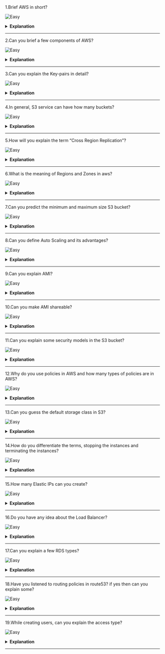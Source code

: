 1.Brief AWS in short?

![Easy](https://raw.githubusercontent.com/revaturelabs/interviewquestions/aef8eff919a3b083089641381ed9a9101ed21fba/ComplexityTags/simple%20(2).svg)

<details markdown="1">
<summary> <b>Explanation</b> </summary>

<blockquote markdown="1">

- AWS stands for Amazon Web Services.It is an Amazon product which is used to manage distributed IT infrastructure.
 It provides different services such as 
    - infrastructure as a service
    - platform as a service
    - software as a service.



</blockquote  markdown="1">

</details markdown="1">

------


2.Can you brief a few components of AWS?

![Easy](https://raw.githubusercontent.com/revaturelabs/interviewquestions/aef8eff919a3b083089641381ed9a9101ed21fba/ComplexityTags/simple%20(2).svg)

<details markdown="1">
<summary> <b>Explanation</b> </summary>

<blockquote markdown="1">

- Yes, a few components of AWS are:
	Simple Storage Service (S3) : S3 is a service of aws that stores files.
	Elastic Compute Cloud: Elastic Compute Cloud is a web service that provides resizable compute capacity in the cloud.
	Elastic Beans Talk: It provides services to deploy a different application which is available in different platforms or languages like java, nodejs etc..


</blockquote  markdown="1">

</details markdown="1">

------


3.Can you explain the Key-pairs in detail?

![Easy](https://raw.githubusercontent.com/revaturelabs/interviewquestions/aef8eff919a3b083089641381ed9a9101ed21fba/ComplexityTags/simple%20(2).svg)

<details markdown="1">
<summary> <b>Explanation</b> </summary>

<blockquote markdown="1">

- AWS uses public key cryptography to encrypt and decrypt the login information.In public key cryptography, the public key is used to encrypt the information on the receiver's side, a private key is used to decrypt the information.The combination of a public key and the private key is known as a key-pairs.Key pairs allow you to access the instances securely.


</blockquote  markdown="1">

</details markdown="1">

------


4.In general, S3 service can have how many buckets?

![Easy](https://raw.githubusercontent.com/revaturelabs/interviewquestions/aef8eff919a3b083089641381ed9a9101ed21fba/ComplexityTags/simple%20(2).svg)

<details markdown="1">
<summary> <b>Explanation</b> </summary>

<blockquote markdown="1">

- By default, you can create up to 100 buckets.


</blockquote  markdown="1">

</details markdown="1">

------


5.How will you explain the term “Cross Region Replication”?

![Easy](https://raw.githubusercontent.com/revaturelabs/interviewquestions/aef8eff919a3b083089641381ed9a9101ed21fba/ComplexityTags/simple%20(2).svg)

<details markdown="1">
<summary> <b>Explanation</b> </summary>

<blockquote markdown="1">

- Cross Region Replication is a service available in aws that enables to replicate of the data from one bucket to another bucket which could be in the same or different region.It provides asynchronous copying of objects, i.e., objects are not copied immediately.


</blockquote  markdown="1">

</details markdown="1">

------


6.What is the meaning of Regions and Zones in aws?

![Easy](https://raw.githubusercontent.com/revaturelabs/interviewquestions/aef8eff919a3b083089641381ed9a9101ed21fba/ComplexityTags/simple%20(2).svg)

<details markdown="1">
<summary> <b>Explanation</b> </summary>

<blockquote markdown="1">

- Regions: A region is a geographical area which consists of 2 or more availability zones.A region is a collection of data centres which are completely isolated from other regions.
- Availability zones: An Availability zone is a data centre that can be somewhere in the country or city.Data centres can have multiple servers, switches, firewalls, and load balancing.The things through which you can interact with the cloud reside inside the Datacenter.
 

</blockquote  markdown="1">

</details markdown="1">

------


7.Can you predict the minimum and maximum size S3 bucket?

![Easy](https://raw.githubusercontent.com/revaturelabs/interviewquestions/aef8eff919a3b083089641381ed9a9101ed21fba/ComplexityTags/simple%20(2).svg)

<details markdown="1">
<summary> <b>Explanation</b> </summary>

<blockquote markdown="1">

- The minimum size of an object that you can store in S3 is 0 bytes and the maximum size of an object that you can store in S3 is 5 TB.
 
 
</blockquote  markdown="1">

</details markdown="1">

------


8.Can you define Auto Scaling and its advantages?

![Easy](https://raw.githubusercontent.com/revaturelabs/interviewquestions/aef8eff919a3b083089641381ed9a9101ed21fba/ComplexityTags/simple%20(2).svg)

<details markdown="1">
<summary> <b>Explanation</b> </summary>

<blockquote markdown="1">

- Auto Scaling is a feature in AWS that automatically scales the capacity to maintain steady and predictable performance.

Advantages of Auto Scaling
- 	Setup Scaling Quickly
It sets the target utilization levels of multiple resources in a single interface.You can see the average utilization level of multiple resources in the same console, i.e., you do not have to move to a different console.
- 	Make Smart Scaling Decisions
It makes the scaling plans that automate how different resources respond to the changes.It optimizes availability and cost.It automatically creates the scaling policies and sets the targets based on your preference.It also monitors your application and automatically adds or removes the capacity based on the requirements.
- 	Automatically maintain performance
Auto Scaling automatically optimizes the application performance and availability even when the workloads are unpredictable.It continuously monitors your application to maintain the desired performance level.When demand rises, then Auto Scaling automatically scales the resources.

 
</blockquote  markdown="1">

</details markdown="1">

------


9.Can you explain AMI?

![Easy](https://raw.githubusercontent.com/revaturelabs/interviewquestions/aef8eff919a3b083089641381ed9a9101ed21fba/ComplexityTags/simple%20(2).svg)

<details markdown="1">
<summary> <b>Explanation</b> </summary>

<blockquote markdown="1">

- AMI stands for Amazon Machine Image.It is a virtual image used to create a virtual machine within an EC2 instance.

 
</blockquote  markdown="1">

</details markdown="1">

------


10.Can you make AMI shareable?

![Easy](https://raw.githubusercontent.com/revaturelabs/interviewquestions/aef8eff919a3b083089641381ed9a9101ed21fba/ComplexityTags/simple%20(2).svg)

<details markdown="1">
<summary> <b>Explanation</b> </summary>

<blockquote markdown="1">

- Yes, an AMI can be shared.

 
</blockquote  markdown="1">

</details markdown="1">

------


11.Can you explain some security models in the S3 bucket?

![Easy](https://raw.githubusercontent.com/revaturelabs/interviewquestions/aef8eff919a3b083089641381ed9a9101ed21fba/ComplexityTags/simple%20(2).svg)

<details markdown="1">
<summary> <b>Explanation</b> </summary>

<blockquote markdown="1">

- S3 bucket can be secured in two ways:
-	ACL (Access Control List)
ACL is used to manage the access of resources to buckets and objects.An object of each bucket is associated with ACL.It defines which AWS accounts have granted access and the type of access.When a user sends the request for a resource, then its corresponding ACL will be checked to verify whether the user has granted access to the resource or not.When you create a bucket, then Amazon S3 creates a default ACL which provides full control over the AWS resources.
-	Bucket Policies
Bucket policies are only applied to S3 buckets.Bucket policies define what actions are allowed or denied.Bucket policies are attached to the bucket, not to an S3 object but the permissions defined in the bucket policy are applied to all the objects in the S3 bucket.


</blockquote  markdown="1">

</details markdown="1">

------


12.Why do you use policies in AWS and how many types of policies are in AWS?

![Easy](https://raw.githubusercontent.com/revaturelabs/interviewquestions/aef8eff919a3b083089641381ed9a9101ed21fba/ComplexityTags/simple%20(2).svg)

<details markdown="1">
<summary> <b>Explanation</b> </summary>

<blockquote markdown="1">

- The policy is an object which is associated with a resource that defines the permissions.AWS evaluate these policies when the user makes a request.Permissions in the policy determine whether to allow or deny an action.Policies are stored in the form of JSON documents.

AWS supports six types of policies:
- 	Identity-based policies
-	Resource-based policies
-	Permissions boundaries
-	Organizations SCPs
-	Access Control Lists
-	Session policies


</blockquote  markdown="1">

</details markdown="1">

------


13.Can you guess the default storage class in S3?

![Easy](https://raw.githubusercontent.com/revaturelabs/interviewquestions/aef8eff919a3b083089641381ed9a9101ed21fba/ComplexityTags/simple%20(2).svg)

<details markdown="1">
<summary> <b>Explanation</b> </summary>

<blockquote markdown="1">

- The default storage class is Standard Frequently Accessed.


</blockquote  markdown="1">

</details markdown="1">

------


14.How do you differentiate the terms, stopping the instances and terminating the instances?

![Easy](https://raw.githubusercontent.com/revaturelabs/interviewquestions/aef8eff919a3b083089641381ed9a9101ed21fba/ComplexityTags/simple%20(2).svg)

<details markdown="1">
<summary> <b>Explanation</b> </summary>

<blockquote markdown="1">

- Stopping: You can stop an EC2 instance and stopping an instance means shutting down the instance.Its corresponding EBS volume is still attached to an EC2 instance, so you can restart the instance as well.

- Terminating: You can also terminate the EC2 instance and terminating an instance means you are removing the instance from your AWS account.When you terminate an instance, then its corresponding EBS is also removed.Due to this reason, you cannot restart the EC2 instance.


</blockquote  markdown="1">

</details markdown="1">

------


15.How many Elastic IPs can you create?

![Easy](https://raw.githubusercontent.com/revaturelabs/interviewquestions/aef8eff919a3b083089641381ed9a9101ed21fba/ComplexityTags/simple%20(2).svg)

<details markdown="1">
<summary> <b>Explanation</b> </summary>

<blockquote markdown="1">

- 5 elastic IP addresses that you can create per AWS account per region.


</blockquote  markdown="1">

</details markdown="1">

------


16.Do you have any idea about the Load Balancer?

![Easy](https://raw.githubusercontent.com/revaturelabs/interviewquestions/aef8eff919a3b083089641381ed9a9101ed21fba/ComplexityTags/simple%20(2).svg)

<details markdown="1">
<summary> <b>Explanation</b> </summary>

<blockquote markdown="1">

- A load Balancer is a virtual machine that balances your web application load which could be Http or Https traffic that you are getting in.It balances a load of multiple servers so that no web server gets overwhelmed.


</blockquote  markdown="1">

</details markdown="1">

------


17.Can you explain a few RDS types?

![Easy](https://raw.githubusercontent.com/revaturelabs/interviewquestions/aef8eff919a3b083089641381ed9a9101ed21fba/ComplexityTags/simple%20(2).svg)

<details markdown="1">
<summary> <b>Explanation</b> </summary>

<blockquote markdown="1">

- Yes, few are here:
    -	Amazon Aurora
    -	Postgre SQL
    -	MySQL
    -	MariaDB
    -	Oracle
    -	SQL Server


</blockquote  markdown="1">

</details markdown="1">

------


18.Have you listened to routing policies in route53?  if yes then can you explain some?

![Easy](https://raw.githubusercontent.com/revaturelabs/interviewquestions/aef8eff919a3b083089641381ed9a9101ed21fba/ComplexityTags/simple%20(2).svg)

<details markdown="1">
<summary> <b>Explanation</b> </summary>

<blockquote markdown="1">

- Yes, a few are given below:
    -	Simple Routing Policy
Simple Routing Policy is a simple round-robin policy which is applied to a single resource doing the function for the domain, for example, the web server is sending the content to a website where the web server is a single resource.

    - 	Weighted Routing Policy
A weighted Routing Policy allows you to route the traffic to different resources in specified proportions.For example, 75% in one server, and 25% in another server.Weights can be assigned in the range of 0 to 255.Weight Routing policy is applied when there are multiple resources accessing the same function.For example, web servers accessing the same website.Each web server will be given a unique weight number.

    - 	Latency-based Routing Policy
Latent-based Routing Policy allows Route53 to respond to the DNS query at which the data centre gives the lowest latency.

    -	Failover Routing Policy
    -	Geolocation Routing Policy etc.


</blockquote  markdown="1">

</details markdown="1">

------


19.While creating users, can you explain the access type?

![Easy](https://raw.githubusercontent.com/revaturelabs/interviewquestions/aef8eff919a3b083089641381ed9a9101ed21fba/ComplexityTags/simple%20(2).svg)

<details markdown="1">
<summary> <b>Explanation</b> </summary>

<blockquote markdown="1">

- There are two types of access:
    - 	Console Access
If the user wants to use the Console Access, a user needs to create a password to login into an AWS account.

    - 	Programmatic access
If you use the Programmatic access, an IAM user needs to make API calls.An API call can be made by using the AWS CLI.To use the AWS CLI, you need to create an access key ID and secret access key.

</blockquote  markdown="1">

</details markdown="1">

------
